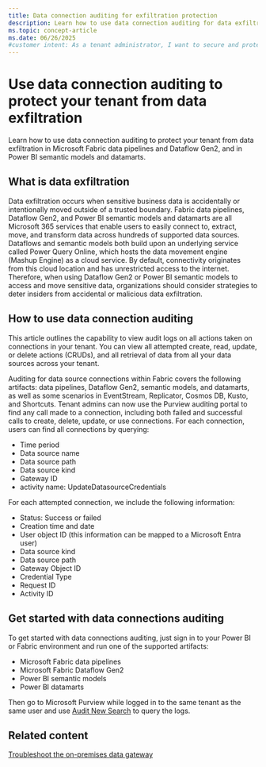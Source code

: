 ```yaml
---
title: Data connection auditing for exfiltration protection
description: Learn how to use data connection auditing for data exfiltration protection in Microsoft Fabric and Power BI across your tenant.
ms.topic: concept-article
ms.date: 06/26/2025
#customer intent: As a tenant administrator, I want to secure and protect my organizations data from unwanted exfiltration.
---
```


# Use data connection auditing to protect your tenant from data exfiltration

Learn how to use data connection auditing to protect your tenant from data exfiltration in Microsoft Fabric data pipelines and Dataflow Gen2, and in Power BI semantic models and datamarts.

## What is data exfiltration

Data exfiltration occurs when sensitive business data is accidentally or intentionally moved outside of a trusted boundary. Fabric data pipelines, Dataflow Gen2, and Power BI semantic models and datamarts are all Microsoft 365 services that enable users to easily connect to, extract, move, and transform data across hundreds of supported data sources. Dataflows and semantic models both build upon an underlying service called Power Query Online, which hosts the data movement engine (Mashup Engine) as a cloud service. By default, connectivity originates from this cloud location and has unrestricted access to the internet. Therefore, when using Dataflow Gen2 or Power BI semantic models to access and move sensitive data, organizations should consider strategies to deter insiders from accidental or malicious data exfiltration.

## How to use data connection auditing

This article outlines the capability to view audit logs on all actions taken on connections in your tenant. You can view all attempted create, read, update, or delete actions (CRUDs), and all retrieval of data from all your data sources across your tenant.

Auditing for data source connections within Fabric covers the following artifacts: data pipelines, Dataflow Gen2, semantic models, and datamarts, as well as some scenarios in EventStream, Replicator, Cosmos DB, Kusto, and Shortcuts. Tenant admins can now use the Purview auditing portal to find any call made to a connection, including both failed and successful calls to create, delete, update, or use connections. For each connection, users can find all connections by querying:

- Time period
- Data source name
- Data source path
- Data source kind
- Gateway ID
- activity name: UpdateDatasourceCredentials

For each attempted connection, we include the following information:

- Status: Success or failed
- Creation time and date
- User object ID (this information can be mapped to a Microsoft Entra user)
- Data source kind
- Data source path
- Gateway Object ID
- Credential Type
- Request ID
- Activity ID

## Get started with data connections auditing

To get started with data connections auditing, just sign in to your Power BI or Fabric environment and run one of the supported artifacts:

- Microsoft Fabric data pipelines
- Microsoft Fabric Dataflow Gen2
- Power BI semantic models
- Power BI datamarts

Then go to Microsoft Purview while logged in to the same tenant as the same user and use [Audit New Search](/purview/audit-search) to query the logs.

## Related content

[Troubleshoot the on-premises data gateway](service-gateway-tshoot.md)
